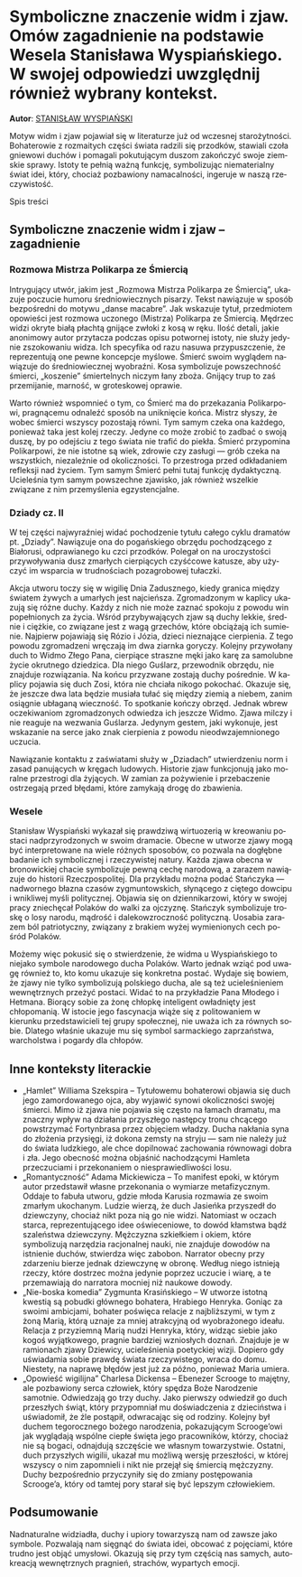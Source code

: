 # Symboliczne znaczenie widm i zjaw. Omów zagadnienie na podstawie Wesela Stanisława Wyspiańskiego. W swojej odpowiedzi uwzględnij również wybrany kontekst.

**Autor**: [STANISŁAW WYSPIAŃSKI](https://poezja.org/wz/Stanislaw_Wyspianski/)

Mo­tyw widm i zjaw po­ja­wiał się w li­te­ra­tu­rze już od wcze­snej sta­ro­żyt­no­ści. Bo­ha­te­ro­wie z roz­ma­itych czę­ści świa­ta ra­dzi­li się przod­ków, sta­wia­li czo­ła gnie­wo­wi du­chów i po­ma­ga­li po­ku­tu­ją­cym du­szom za­koń­czyć swo­je ziem­skie spra­wy. Isto­ty te peł­nią waż­ną funk­cję, sym­bo­li­zu­jąc nie­ma­te­rial­ny świat idei, któ­ry, cho­ciaż po­zba­wio­ny na­ma­cal­no­ści, in­ge­ru­je w na­szą rze­czy­wi­stość.

Spis treści



## Symboliczne znaczenie widm i zjaw – zagadnienie

### Rozmowa Mistrza Polikarpa ze Śmiercią

In­try­gu­ją­cy utwór, ja­kim jest „Roz­mo­wa Mi­strza Po­li­kar­pa ze Śmier­cią”, uka­zu­je po­czu­cie hu­mo­ru śre­dnio­wiecz­nych pi­sa­rzy. Tekst na­wią­zu­je w spo­sób bez­po­śred­ni do mo­ty­wu „danse macabre”. Jak wska­zu­je ty­tuł, przed­mio­tem opo­wie­ści jest rozmowa uczonego (Mistrza) Polikarpa ze Śmiercią. Mę­drzec wi­dzi okry­te bia­łą płach­tą gni­ją­ce zwło­ki z kosą w ręku. Ilość de­ta­li, ja­kie ano­ni­mo­wy au­tor przy­ta­cza pod­czas opi­su po­twor­nej isto­ty, nie słu­ży je­dy­nie zszo­ko­wa­niu wi­dza. Ich spe­cy­fi­ka od razu na­su­wa przy­pusz­cze­nie, że re­pre­zen­tu­ją one pew­ne kon­cep­cje my­ślo­we. Śmierć swo­im wy­glą­dem na­wią­zu­je do śre­dnio­wiecz­nej wy­obraź­ni. Kosa symbolizuje powszechność śmierci, „ko­sze­nie” śmier­tel­nych ni­czym łany zbo­ża. Gnijący trup to zaś przemijanie, marność, w groteskowej oprawie.

War­to rów­nież wspo­mnieć o tym, co Śmierć ma do prze­ka­za­nia Po­li­kar­po­wi, pra­gną­ce­mu od­na­leźć spo­sób na unik­nię­cie koń­ca. Mistrz sły­szy, że wobec śmierci wszyscy pozostają równi. Tym sa­mym cze­ka ona każ­de­go, po­nie­waż taka jest ko­lej rze­czy. Je­dy­ne co może zro­bić to zadbać o swoją duszę, by po odejściu z tego świata nie trafić do piekła. Śmierć przy­po­mi­na Po­li­kar­po­wi, że nie istot­ne są wiek, zdro­wie czy za­słu­gi — grób cze­ka na wszyst­kich, nie­za­leż­nie od oko­licz­no­ści. To prze­stro­ga przed od­kła­da­niem re­flek­sji nad ży­ciem. Tym sa­mym Śmierć pełni tutaj funkcję dydaktyczną. Ucie­le­śnia tym sa­mym po­wszech­ne zja­wi­sko, jak rów­nież wszel­kie związane z nim przemyślenia egzystencjalne.



### Dziady cz. II

W tej czę­ści naj­wy­raź­niej wi­dać po­cho­dze­nie ty­tu­łu ca­łe­go cy­klu dra­ma­tów pt. „Dzia­dy”. Na­wią­zu­je ona do pogańskiego obrzędu pochodzącego z Białorusi, od­pra­wia­ne­go ku czci przod­ków. Po­le­gał on na uroczystości przywoływania dusz zmarłych cierpiących czyśćcowe katusze, aby uży­czyć im wspar­cia w trud­no­ściach po­za­gro­bo­wej tu­łacz­ki.

Ak­cja utwo­ru to­czy się w wi­gi­lię Dnia Za­dusz­ne­go, kie­dy granica między światem żywych a umarłych jest najcieńsza. Zgro­ma­dzo­nym w ka­pli­cy uka­zu­ją się róż­ne du­chy. Każ­dy z nich nie może za­znać spo­ko­ju z po­wo­du win po­peł­nio­nych za ży­cia. Wśród przy­by­wa­ją­cych zjaw są du­chy lek­kie, śred­nie i cięż­kie, co zwią­za­ne jest z wagą grze­chów, któ­re ob­cią­ża­ją ich su­mie­nie. Naj­pierw po­ja­wia­ją się Rózio i Józia, dzieci nieznające cierpienia. Z tego po­wo­du zgro­ma­dze­ni wrę­cza­ją im dwa ziarn­ka go­ry­czy. Ko­lej­ny przy­wo­ła­ny duch to Widmo Złego Pana, cierpiące straszne męki jako karę za sa­mo­lub­ne ży­cie okrut­ne­go dzie­dzi­ca. Dla nie­go Gu­ślarz, prze­wod­nik ob­rzę­du, nie znaj­du­je roz­wią­za­nia. Na koń­cu przy­zwa­ne zo­sta­ją du­chy po­śred­nie. W ka­pli­cy po­ja­wia się duch Zosi, która nie chciała nikogo pokochać. Oka­zu­je się, że jesz­cze dwa lata bę­dzie mu­sia­ła tu­łać się mię­dzy zie­mią a nie­bem, za­nim osią­gnie ubła­ga­ną wiecz­ność. To spo­tka­nie koń­czy ob­rzęd. Jed­nak wbrew ocze­ki­wa­niom zgro­ma­dzo­nych odwiedza ich jeszcze Widmo. Zja­wa mil­czy i nie re­agu­je na we­zwa­nia Gu­śla­rza. Je­dy­nym ge­stem, jaki wy­ko­nu­je, jest wska­za­nie na ser­ce jako znak cier­pie­nia z po­wo­du nie­odwza­jem­nio­ne­go uczu­cia.



Na­wią­za­nie kon­tak­tu z za­świa­ta­mi słu­ży w „Dzia­dach” utwierdzeniu norm i zasad panujących w kręgach ludowych. Hi­sto­rie zjaw funk­cjo­nu­ją jako mo­ral­ne prze­stro­gi dla ży­ją­cych. W za­mian za po­ży­wie­nie i prze­ba­cze­nie ostrzegają przed błędami, które zamykają drogę do zbawienia.

### Wesele

Sta­ni­sław Wy­spiań­ski wy­ka­zał się praw­dzi­wą wir­tu­oze­rią w kre­owa­niu po­sta­ci nad­przy­ro­dzo­nych w swo­im dra­ma­cie. Obec­ne w utwo­rze zja­wy mogą być in­ter­pre­to­wa­ne na wie­le róż­nych spo­so­bów, co po­zwa­la na do­głęb­ne ba­da­nie ich sym­bo­licz­nej i rze­czy­wi­stej na­tu­ry. Każda zjawa obecna w bronowickiej chacie symbolizuje pewną cechę narodową, a za­ra­zem na­wią­zu­je do hi­sto­rii Rzecz­po­spo­li­tej. Dla przy­kła­du moż­na po­dać Stań­czy­ka — na­dwor­ne­go bła­zna cza­sów zyg­mun­tow­skich, sły­ną­ce­go z cię­te­go dow­ci­pu i wni­kli­wej my­śli po­li­tycz­nej. Ob­ja­wia się on dziennikarzowi, któ­ry w swo­jej pra­cy znie­chę­cał Po­la­ków do wal­ki za oj­czy­znę. Stań­czyk sym­bo­li­zu­je tro­skę o losy na­ro­du, mą­drość i da­le­ko­wzrocz­ność po­li­tycz­ną. Uosa­bia za­ra­zem ból pa­trio­tycz­ny, zwią­za­ny z bra­kiem wy­żej wy­mie­nio­nych cech po­śród Po­la­ków.



Mo­że­my więc po­ku­sić się o stwier­dze­nie, że wid­ma u Wy­spiań­skie­go to nie­ja­ko symbole narodowego ducha Polaków. War­to jed­nak wziąć pod uwa­gę rów­nież to, kto komu uka­zu­je się kon­kret­na po­stać. Wy­da­je się bo­wiem, że zja­wy nie tyl­ko sym­bo­li­zu­ją pol­skie­go du­cha, ale są też ucieleśnieniem wewnętrznych przeżyć postaci. Wi­dać to na przy­kła­dzie Pana Młodego i Het­ma­na. Bio­rą­cy so­bie za żonę chłop­kę in­te­li­gent owład­nię­ty jest chłopomanią. W isto­cie jego fa­scy­na­cja wią­że się z politowaniem w kierunku przedstawicieli tej grupy społecznej, nie uwa­ża ich za rów­nych so­bie. Dla­te­go wła­śnie uka­zu­je mu się sym­bol sarmackiego zaprzaństwa, warcholstwa i pogardy dla chłopów.

## Inne konteksty literackie

- „Hamlet” Williama Szekspira – Tytułowemu bohaterowi objawia się duch jego zamordowanego ojca, aby wyjawić synowi okoliczności swojej śmierci. Mimo iż zjawa nie pojawia się często na łamach dramatu, ma znaczny wpływ na działania przyszłego następcy tronu chcącego powstrzymać Fortynbrasa przez objęciem władzy. Ducha nakłania syna do złożenia przysięgi, iż dokona zemsty na stryju — sam nie należy już do świata ludzkiego, ale chce dopilnować zachowania równowagi dobra i zła. Jego obecność można objaśnić nachodzącymi Hamleta przeczuciami i przekonaniem o niesprawiedliwości losu.
- „Romantyczność” Adama Mickiewicza – To manifest epoki, w którym autor przedstawił własne przekonania o wymiarze metafizycznym. Oddaje to fabuła utworu, gdzie młoda Karusia rozmawia ze swoim zmarłym ukochanym. Ludzie wierzą, że duch Jasieńka przyszedł do dziewczyny, chociaż nikt poza nią go nie widzi. Natomiast w oczach starca, reprezentującego idee oświeceniowe, to dowód kłamstwa bądź szaleństwa dziewczyny. Mężczyzna szkiełkiem i okiem, które symbolizują narzędzia racjonalnej nauki, nie znajduje dowodów na istnienie duchów, stwierdza więc zabobon. Narrator obecny przy zdarzeniu bierze jednak dziewczynę w obronę. Według niego istnieją rzeczy, które dostrzec można jedynie poprzez uczucie i wiarę, a te przemawiają do narratora mocniej niż naukowe dowody.
- „Nie-boska komedia” Zygmunta Krasińskiego – W utworze istotną kwestią są pobudki głównego bohatera, Hrabiego Henryka. Goniąc za swoimi ambicjami, bohater poświęca relacje z najbliższymi, w tym z żoną Marią, którą uznaje za mniej atrakcyjną od wyobrażonego ideału. Relacja z przyziemną Marią nudzi Henryka, który, widząc siebie jako kogoś wyjątkowego, pragnie bardziej wzniosłych doznań. Znajduje je w ramionach zjawy Dziewicy, ucieleśnienia poetyckiej wizji. Dopiero gdy uświadamia sobie prawdę świata rzeczywistego, wraca do domu. Niestety, na naprawę błędów jest już za późno, ponieważ Maria umiera.
- „Opowieść wigilijna” Charlesa Dickensa – Ebenezer Scrooge to majętny, ale pozbawiony serca człowiek, który spędza Boże Narodzenie samotnie. Odwiedzają go trzy duchy. Jako pierwszy odwiedził go duch przeszłych świąt, który przypomniał mu doświadczenia z dzieciństwa i uświadomił, że źle postąpił, odwracając się od rodziny. Kolejny był duchem tegorocznego bożego narodzenia, pokazującym Scrooge’owi jak wyglądają wspólne ciepłe święta jego pracowników, którzy, chociaż nie są bogaci, odnajdują szczęście we własnym towarzystwie. Ostatni, duch przyszłych wigilii, ukazał mu możliwą wersję przeszłości, w której wszyscy o nim zapomnieli i nikt nie przejął się śmiercią mężczyzny. Duchy bezpośrednio przyczyniły się do zmiany postępowania Scrooge’a, który od tamtej pory starał się być lepszym człowiekiem.

## Podsumowanie

Nad­na­tu­ral­ne wi­dzia­dła, du­chy i upio­ry to­wa­rzy­szą nam od za­wsze jako sym­bo­le. Po­zwa­la­ją nam się­gnąć do świa­ta idei, ob­co­wać z po­ję­cia­mi, któ­re trud­no jest ob­jąć umy­sło­wi. Oka­zu­ją się przy tym czę­ścią nas sa­mych, au­to­kre­acją we­wnętrz­nych pra­gnień, stra­chów, wy­par­tych emo­cji.

